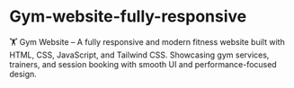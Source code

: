 # Gym-website-fully-responsive
🏋️ Gym Website – A fully responsive and modern fitness website built with HTML, CSS, JavaScript, and Tailwind CSS. Showcasing gym services, trainers, and session booking with smooth UI and performance-focused design.
